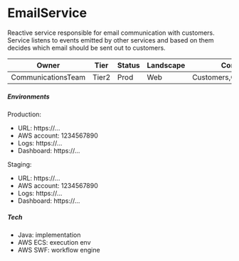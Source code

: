 # EmailService

Reactive service responsible for email communication with customers.
Service listens to events emitted by other services and based on them
decides which email should be sent out to customers.   

Owner|Tier|Status|Landscape|Contexts
---|---|---|---|---
CommunicationsTeam|Tier2|Prod|Web|Customers,Orders,Catalog

##### Environments

Production:

- URL: https://...
- AWS account: 1234567890
- Logs: https://...
- Dashboard: https://...

Staging:

- URL: https://...
- AWS account: 1234567890
- Logs: https://...
- Dashboard: https://... 

##### Tech

- Java: implementation
- AWS ECS: execution env 
- AWS SWF: workflow engine

